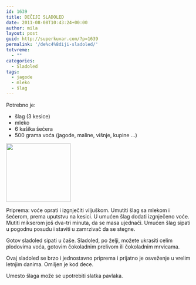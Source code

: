 ```yaml
---
id: 1639
title: DEČIJI SLADOLED
date: 2011-08-08T10:43:24+00:00
author: mila
layout: post
guid: http://superkuvar.com/?p=1639
permalink: '/de%c4%8diji-sladoled/'
totvreme:
  - ""
categories:
  - Sladoled
tags:
  - jagode
  - mleko
  - šlag
---
```

Potrebno je:

  * šlag (3 kesice)
  * mleko
  * 6 kašika šećera
  * 500 grama voća (jagode, maline, višnje, kupine &#8230;)

<img class="alignnone size-full wp-image-1642" title="decjisladolded1" src="//superkuvar.com/wp-content/uploads/2011/08/decjisladolded1-e1312799948650.jpg" alt="" width="176" height="159" /> 

Priprema: voće oprati i izgnječiti viljuškom. Umutiti šlag sa mlekom i šećerom, prema uputstvu na kesici. U umućen šlag dodati izgnječeno voće. Mutiti mikserom još dva-tri minuta, da se masa ujednači. Umućen šlag sipati u pogodnu posudu i staviti u zamrzivač da se stegne.

Gotov sladoled sipati u čaše. Sladoled, po želji, možete ukrasiti celim plodovima voća, gotovim čokoladnim prelivom ili čokoladnim mrvicama.

Ovaj sladoled se brzo i jednostavno priprema i prijatno je osveženje u vrelim letnjim danima. Omiljen je kod dece.

Umesto šlaga može se upotrebiti slatka pavlaka.